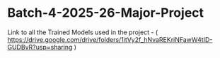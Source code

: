 # Batch-4-2025-26-Major-Project
 Link to all the Trained Models used in the project - ( https://drive.google.com/drive/folders/1itVy2f_hNvaREKriNFawW4tID-GUDBvR?usp=sharing )
